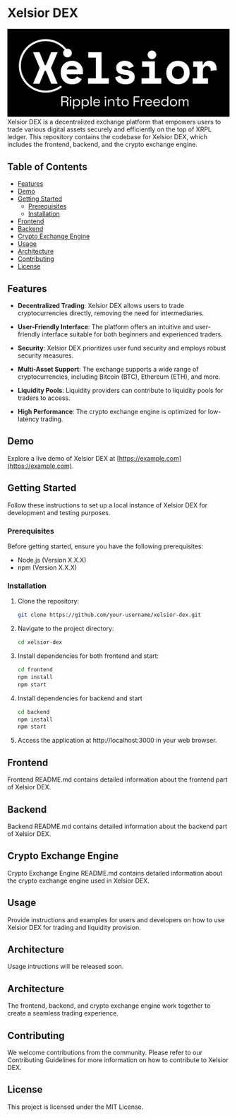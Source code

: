 # Xelsior DEX



![Xelsior DEX Logo](xelsior-moto-logo.png)
Xelsior DEX is a decentralized exchange platform that empowers users to trade various digital assets securely and efficiently on the top of XRPL ledger. This repository contains the codebase for Xelsior DEX, which includes the frontend, backend, and the crypto exchange engine.


## Table of Contents

- [Features](#features)
- [Demo](#demo)
- [Getting Started](#getting-started)
  - [Prerequisites](#prerequisites)
  - [Installation](#installation)
- [Frontend](#frontend)
- [Backend](#backend)
- [Crypto Exchange Engine](#crypto-exchange-engine)
- [Usage](#usage)
- [Architecture](#architecture)
- [Contributing](#contributing)
- [License](#license)

## Features

- **Decentralized Trading**: Xelsior DEX allows users to trade cryptocurrencies directly, removing the need for intermediaries.

- **User-Friendly Interface**: The platform offers an intuitive and user-friendly interface suitable for both beginners and experienced traders.

- **Security**: Xelsior DEX prioritizes user fund security and employs robust security measures.

- **Multi-Asset Support**: The exchange supports a wide range of cryptocurrencies, including Bitcoin (BTC), Ethereum (ETH), and more.

- **Liquidity Pools**: Liquidity providers can contribute to liquidity pools for traders to access.

- **High Performance**: The crypto exchange engine is optimized for low-latency trading.

## Demo

Explore a live demo of Xelsior DEX at [https://example.com](https://example.com).

## Getting Started

Follow these instructions to set up a local instance of Xelsior DEX for development and testing purposes.

### Prerequisites

Before getting started, ensure you have the following prerequisites:

- Node.js (Version X.X.X)
- npm (Version X.X.X)

### Installation

1. Clone the repository:

   ```bash
   git clone https://github.com/your-username/xelsior-dex.git

2. Navigate to the project directory:
   ```bash
   cd xelsior-dex
3. Install dependencies for both frontend and start:

   ```bash
   cd frontend
   npm install
   npm start

4. Install dependencies for backend and start
   
   ```bash
   cd backend
   npm install
   npm start

5. Access the application at http://localhost:3000 in your web browser.

## Frontend
Frontend README.md contains detailed information about the frontend part of Xelsior DEX.

## Backend
Backend README.md contains detailed information about the backend part of Xelsior DEX.

## Crypto Exchange Engine
Crypto Exchange Engine README.md contains detailed information about the crypto exchange engine used in Xelsior DEX.

## Usage
Provide instructions and examples for users and developers on how to use Xelsior DEX for trading and liquidity provision.

## Architecture
Usage intructions will be released soon.

## Architecture
 The frontend, backend, and crypto exchange engine work together to create a seamless trading experience.

## Contributing
We welcome contributions from the community. Please refer to our Contributing Guidelines for more information on how to contribute to Xelsior DEX.

## License
This project is licensed under the MIT License.
